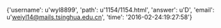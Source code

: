 {'username': u'wyl8899', 'path': u'1154/1154.html', 'answer': u'D', 'email': u'weiyl14@mails.tsinghua.edu.cn', 'time': '2016-02-24:19:27:58'}